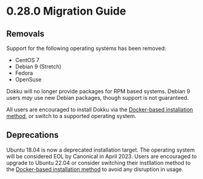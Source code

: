 # 0.28.0 Migration Guide

## Removals

Support for the following operating systems has been removed:

- CentOS 7
- Debian 9 (Stretch)
- Fedora
- OpenSuse

Dokku will no longer provide packages for RPM based systems. Debian 9 users _may_ use new Debian packages, though support is not guaranteed.

All users are encouraged to install Dokku via the [Docker-based installation method](/docs/getting-started/install/docker.md), or switch to a supported operating system.

## Deprecations

Ubuntu 18.04 is now a deprecated installation target. The operating system will be considered EOL by Canonical in April 2023. Users are encouraged to upgrade to Ubuntu 22.04 or consider switching their instllation method to the [Docker-based installation method](/docs/getting-started/install/docker.md) to avoid any disruption in usage.
